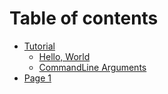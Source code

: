 # Table of contents

* [Tutorial](README.md)
  * [Hello, World](tutorial/hello-world.md)
  * [CommandLine Arguments](tutorial/page-2.md)
* [Page 1](page-1.md)
